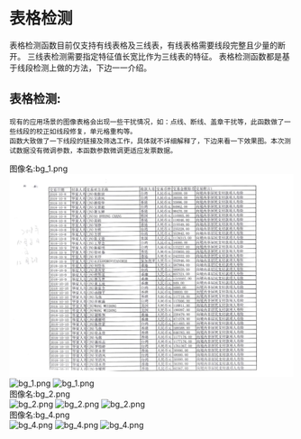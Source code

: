# **表格检测**  
   表格检测函数目前仅支持有线表格及三线表，有线表格需要线段完整且少量的断开。  三线表检测需要指定特征值长宽比作为三线表的特征。
     表格检测函数都是基于线段检测上做的方法，下边一一介绍。  

## 表格检测:  
	现有的应用场景的图像表格会出现一些干扰情况，如：点线、断线、盖章干扰等，此函数做了一些线段的校正如线段修复，单元格重构等。  
	函数大致做了一下线段的链接及筛选工作，具体就不详细解释了，下边来看一下效果图。本次测试数据没有微调参数，本函数参数微调更适应发票数据。    
 图像名:bg_1.png  
 ![bg_1.png](./image/bg_1.png) 
 ![bg_1.png](./mark_img/table_bg_1.png) 
 ![bg_1.png](./mark_img/box_bg_1.png)   
  图像名:bg_2.png  
 ![bg_2.png](./image/bg_2.png) 
 ![bg_2.png](./mark_img/table_bg_2.png) 
 ![bg_2.png](./mark_img/box_bg_2.png)   
   图像名:bg_4.png  
 ![bg_4.png](./image/bg_4.png) 
 ![bg_4.png](./mark_img/table_bg_4.png) 
 ![bg_4.png](./mark_img/box_bg_4.png) 